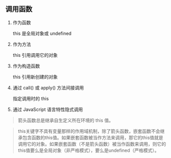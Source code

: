 ## 调用函数

1. 作为函数

    this 是全局对象或 undefined

2. 作为方法

    this 引用调用它的对象

3. 作为构造函数

    this 引用新创建的对象

4. 通过 call() 或 apply() 方法间接调用

    指定调用时的 this

5. 通过 JavaScript 语言特性隐式调用

> 箭头函数总是继承自生定义所在环境的 this 值。

> this关键字不具有变量那样的作用域机制，除了箭头函数，嵌套函数不会继承包含函数的this值。如果嵌套函数被当作方法来调用，那它的this值就是调用它的对象。如果嵌套函数（不是箭头函数）被当作函数来调用，则它的this值要么是全局对象（非严格模式），要么是undefined（严格模式）。
